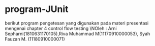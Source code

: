 # program-JUnit
berikut program pengetesan yang digunakan pada materi presentasi mengenai chapter 4 control flow testing 
\NOleh : Arni Sepharni(1810631170105),Riva Muhammad M(11170910000053), Syah Fauzan M.	(11180910000071)

